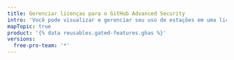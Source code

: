 ```yaml
---
title: Gerenciar licenças para o GitHub Advanced Security
intro: 'Você pode visualizar e gerenciar seu uso de estações em uma licença para {% data variables.product.prodname_advanced_security %}.'
mapTopic: true
product: '{% data reusables.gated-features.ghas %}'
versions:
  free-pro-team: '*'
---
```


